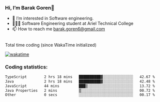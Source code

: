 ###  Hi, I’m Barak Goren👋
- 👀 I’m interested in Software engineering.
- 👨🏼‍🎓 Software Engineering student at Ariel Technical College
- 📫 How to reach me barak.goren6@gmail.com
##
Total time coding (since WakaTime initialized)

[![wakatime](https://wakatime.com/badge/user/5cc5ec80-a806-4ca2-a704-db29274e48cd.svg)](https://wakatime.com/@5cc5ec80-a806-4ca2-a704-db29274e48cd)

   
### Coding statistics:

<!--START_SECTION:waka-->

```txt
TypeScript        2 hrs 18 mins   ██████████▓░░░░░░░░░░░░░░   42.67 %
Java              2 hrs 18 mins   ██████████▓░░░░░░░░░░░░░░   42.48 %
JavaScript        44 mins         ███▒░░░░░░░░░░░░░░░░░░░░░   13.72 %
Java Properties   2 mins          ▒░░░░░░░░░░░░░░░░░░░░░░░░   00.72 %
Other             0 secs          ░░░░░░░░░░░░░░░░░░░░░░░░░   00.17 %
```

<!--END_SECTION:waka-->

<!---
barakgoren/barakgoren is a ✨ special ✨ repository because its `README.md` (this file) appears on your GitHub profile.
You can click the Preview link to take a look at your changes.
--->
